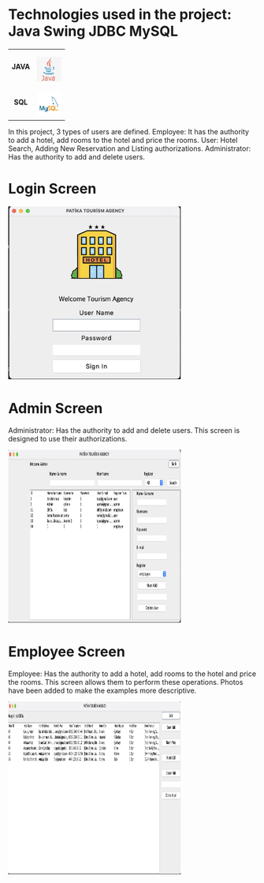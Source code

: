 # Technologies used in the project: Java Swing JDBC MySQL

<table>
  <tr>
    <td align="center" >
      <b>JAVA</b>
    </td>
    <td align="center" style="padding-top: 15px;">
      <img alt="Java" src="Java.png" width="50" height="50" />
    </td>
  </tr>
 <tr>
    <td align="center" >
      <b>SQL</b>
    </td>
    <td align="center" style="padding-top: 15px;">
      <img alt="SQL" src="mySql.png" width="50" height="50" />
    </td>
  </tr>
</table>

In this project, 3 types of users are defined. Employee: It has the authority to add a hotel, add rooms to the hotel and price the rooms. User: Hotel Search, Adding New Reservation and Listing authorizations. Administrator: Has the authority to add and delete users.

# Login Screen

<img alt="SQL" src="img/loginScreen.png" width="350" height="350" />

# Admin Screen

Administrator: Has the authority to add and delete users. This screen is designed to use their authorizations.

<img alt="SQL" src="img/adminscreen.png" width="350" height="350" />


# Employee Screen

Employee: Has the authority to add a hotel, add rooms to the hotel and price the rooms.  This screen allows them to perform these operations. Photos have been added to make the examples more descriptive.

<img alt="SQL" src="img/hotellist.png" width="350" height="350" />



